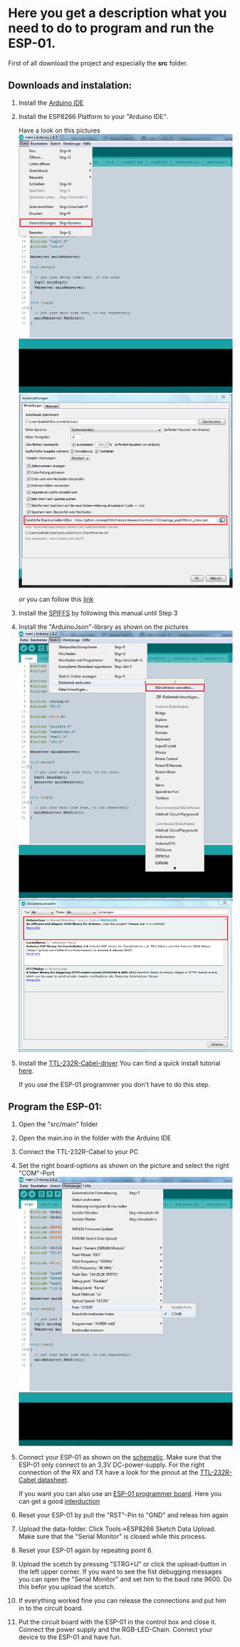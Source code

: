 # Here you get a description what you need to do to program and run the ESP-01.
First of all download the project and especially the **src** folder.

## Downloads and instalation:
1.	Install the [Arduino IDE](https://www.arduino.cc/en/Main/Software)
2.	Install the ESP8266 Platform to your "Arduino IDE". 

	Have a look on this pictures 
		![Alt-Text](https://github.com/bitifeye/esp8266-01_rgb-chain/blob/master/pictures/presettings_1.png) 
		![Alt-Text](https://github.com/bitifeye/esp8266-01_rgb-chain/blob/master/pictures/presettings_2.png)
		
	or you can follow this [link](http://esp8266.github.io/Arduino/versions/2.0.0/doc/installing.html#boards-manager)
3.	Install the [SPIFFS](http://www.instructables.com/id/Using-ESP8266-SPIFFS/) by following this manual until Step 3
4.	Install the "ArduinoJson"-library as shown on the pictures
	![Alt-Text](https://github.com/bitifeye/esp8266-01_rgb-chain/blob/master/pictures/library_1.png) 
	![Alt-Text](https://github.com/bitifeye/esp8266-01_rgb-chain/blob/master/pictures/library_2.png)
5.	Install the [TTL-232R-Cabel-driver](https://cdn.sparkfun.com/assets/learn_tutorials/7/4/CDM_v2.12.00_WHQL_Certified.exe)	You can find a quick install tutorial [here](https://learn.sparkfun.com/tutorials/how-to-install-ftdi-drivers/all).
	
	If you use the ESP-01 programmer you don't have to do this step.

## Program the ESP-01:
1.	Open the "src/main" folder
2.	Open the main.ino in the folder with the Arduino IDE
3.	Connect the TTL-232R-Cabel to your PC
4. 	Set the right board-options as shown on the picture and select the right "COM"-Port
	![Alt-Text](https://github.com/bitifeye/esp8266-01_rgb-chain/blob/master/pictures/arduino_ide_settings.png)
5.	Connect your ESP-01 as shown on the [schematic](https://github.com/bitifeye/esp8266-01_rgb-chain/blob/master/pictures/programming_connections.png). Make sure that the ESP-01 only connect to an 3,3V DC-power-supply.
	For the right connection of the RX and TX have a look for the pinout at the [TTL-232R-Cabel datasheet](http://www.ftdichip.com/Support/Documents/DataSheets/Cables/DS_TTL-232R_CABLES.pdf).
	
	If you want you can also use an [ESP-01 programmer board](http://www.ebay.de/itm/like/262988751030?chn=ps&dispItem=1). Here you can get a good [interduction](https://www.xgadget.de/anleitung/esp-01-esp8266-mit-adapter-programmieren-so-gehts/)
6.	Reset your ESP-01 by pull the "RST"-Pin to "GND" and releas him again
7.	Upload the data-folder. Click Tools->ESP8266 Sketch Data Upload.
	Make sure that the "Serial Monitor" is closed while this process.
8.	Reset your ESP-01 again by repeating point 6.
9.	Upload the scetch by pressing "STRG+U" or click the upload-button in the left upper corner.
	If you want to see the fist debugging messages you can open the "Serial Monitor" and set him to the baud rate 9600. Do this befor you upload the scetch.
10.	If everything worked fine you can release the connections and put him in to the circuit board.
11.	Put the circuit board with the ESP-01 in the control box and close it. Connect the power supply and the RGB-LED-Chain.
	Connect your device to the ESP-01 and have fun.

